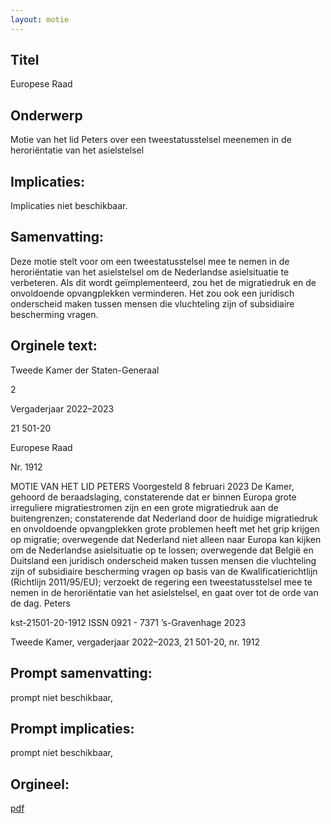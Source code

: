```yaml
---
layout: motie
---
```

## Titel
Europese Raad
## Onderwerp
Motie van het lid Peters over een tweestatusstelsel meenemen in de heroriëntatie van het asielstelsel
## Implicaties:
Implicaties niet beschikbaar.
## Samenvatting:

Deze motie stelt voor om een tweestatusstelsel mee te nemen in de heroriëntatie van het asielstelsel om de Nederlandse asielsituatie te verbeteren. Als dit wordt geïmplementeerd, zou het de migratiedruk en de onvoldoende opvangplekken verminderen. Het zou ook een juridisch onderscheid maken tussen mensen die vluchteling zijn of subsidiaire bescherming vragen.
## Orginele text:


Tweede Kamer der Staten-Generaal

2

Vergaderjaar 2022–2023

21 501-20

Europese Raad

Nr. 1912

MOTIE VAN HET LID PETERS
Voorgesteld 8 februari 2023
De Kamer,
gehoord de beraadslaging,
constaterende dat er binnen Europa grote irreguliere migratiestromen zijn
en een grote migratiedruk aan de buitengrenzen;
constaterende dat Nederland door de huidige migratiedruk en onvoldoende opvangplekken grote problemen heeft met het grip krijgen op
migratie;
overwegende dat Nederland niet alleen naar Europa kan kijken om de
Nederlandse asielsituatie op te lossen;
overwegende dat België en Duitsland een juridisch onderscheid maken
tussen mensen die vluchteling zijn of subsidiaire bescherming vragen op
basis van de Kwalificatierichtlijn (Richtlijn 2011/95/EU);
verzoekt de regering een tweestatusstelsel mee te nemen in de heroriëntatie van het asielstelsel,
en gaat over tot de orde van de dag.
Peters

kst-21501-20-1912
ISSN 0921 - 7371
’s-Gravenhage 2023

Tweede Kamer, vergaderjaar 2022–2023, 21 501-20, nr. 1912


## Prompt samenvatting:
prompt niet beschikbaar,

## Prompt implicaties:
prompt niet beschikbaar,
## Orgineel:
[pdf](https://gegevensmagazijn.tweedekamer.nl/OData/v4/2.0/Document(841f388f-5e74-48eb-b3d6-1027a721fe43)/resource)
